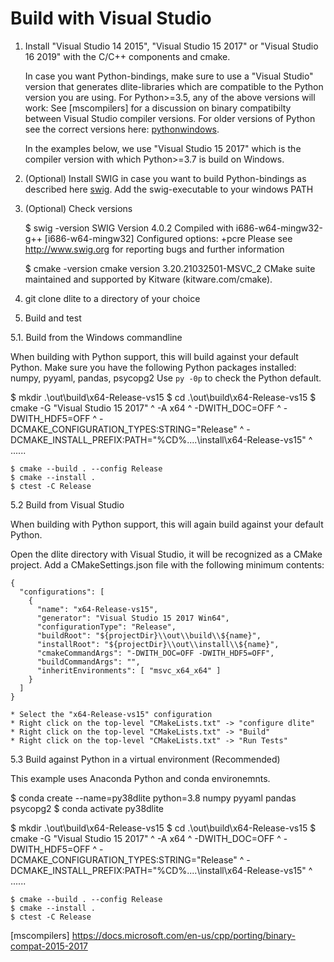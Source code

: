 Build with Visual Studio
========================

1. Install "Visual Studio 14 2015", "Visual Studio 15 2017" or "Visual Studio 16 2019" with the
   C/C++ components and cmake.

   In case you want Python-bindings, make sure to use a "Visual Studio" version
   that generates dlite-libraries which are compatible to the Python version you are using.
   For Python>=3.5, any of the above versions will work: See [mscompilers] for a discussion on
   binary compatibilty between Visual Studio compiler versions. For older versions of Python see
   the correct versions here: [pythonwindows].

   In the examples below, we use "Visual Studio 15 2017" which is the compiler version with which
   Python>=3.7 is build on Windows.

2. (Optional) Install SWIG in case you want to build Python-bindings as described
   here [swig]. Add the swig-executable to your windows PATH

3. (Optional) Check versions

   $ swig -version
     SWIG Version 4.0.2
     Compiled with i686-w64-mingw32-g++ [i686-w64-mingw32]
     Configured options: +pcre
     Please see http://www.swig.org for reporting bugs and further information

   $ cmake -version
    cmake version 3.20.21032501-MSVC_2
    CMake suite maintained and supported by Kitware (kitware.com/cmake).

4. git clone dlite to a directory of your choice

5. Build and test

5.1. Build from the Windows commandline

   When building with Python support, this will build against your default Python.
   Make sure you have the following Python packages installed: numpy, pyyaml, pandas, psycopg2
   Use `py -0p` to check the Python default.

   $ mkdir .\out\build\x64-Release-vs15
   $ cd .\out\build\x64-Release-vs15
   $ cmake -G "Visual Studio 15 2017" ^
           -A x64 ^
           -DWITH_DOC=OFF ^
           -DWITH_HDF5=OFF ^
           -DCMAKE_CONFIGURATION_TYPES:STRING="Release" ^
           -DCMAKE_INSTALL_PREFIX:PATH="%CD%\..\..\install\x64-Release-vs15" ^
           ..\..\..

    $ cmake --build . --config Release
    $ cmake --install .
    $ ctest -C Release

5.2 Build from Visual Studio

   When building with Python support, this will again build against your default Python.

   Open the dlite directory with Visual Studio, it will be recognized as a CMake project.
   Add a CMakeSettings.json file with the following minimum contents:

    {
      "configurations": [
        {
          "name": "x64-Release-vs15",
          "generator": "Visual Studio 15 2017 Win64",
          "configurationType": "Release",
          "buildRoot": "${projectDir}\\out\\build\\${name}",
          "installRoot": "${projectDir}\\out\\install\\${name}",
          "cmakeCommandArgs": "-DWITH_DOC=OFF -DWITH_HDF5=OFF",
          "buildCommandArgs": "",
          "inheritEnvironments": [ "msvc_x64_x64" ]
        }
      ]
    }

    * Select the "x64-Release-vs15" configuration
    * Right click on the top-level "CMakeLists.txt" -> "configure dlite"
    * Right click on the top-level "CMakeLists.txt" -> "Build"
    * Right click on the top-level "CMakeLists.txt" -> "Run Tests"

5.3 Build against Python in a virtual environment (Recommended)

   This example uses Anaconda Python and conda environemnts.

   $ conda create --name=py38dlite python=3.8 numpy pyyaml pandas psycopg2
   $ conda activate py38dlite

   $ mkdir .\out\build\x64-Release-vs15
   $ cd .\out\build\x64-Release-vs15
   $ cmake -G "Visual Studio 15 2017" ^
           -A x64 ^
           -DWITH_DOC=OFF ^
           -DWITH_HDF5=OFF ^
           -DCMAKE_CONFIGURATION_TYPES:STRING="Release" ^
           -DCMAKE_INSTALL_PREFIX:PATH="%CD%\..\..\install\x64-Release-vs15" ^
           ..\..\..

    $ cmake --build . --config Release
    $ cmake --install .
    $ ctest -C Release
[cmake]: https://cmake.org/download/
[hdf5]: https://support.hdfgroup.org/ftp/HDF5/current/src/
[swig]: https://www.dev2qa.com/how-to-install-swig-on-macos-linux-and-windows/
[pythonwindows]: https://pythondev.readthedocs.io/windows.html
[mscompilers] https://docs.microsoft.com/en-us/cpp/porting/binary-compat-2015-2017

